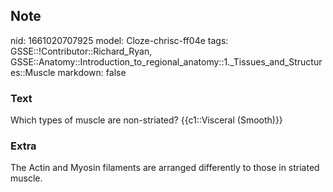 ## Note
nid: 1661020707925
model: Cloze-chrisc-ff04e
tags: GSSE::!Contributor::Richard_Ryan, GSSE::Anatomy::Introduction_to_regional_anatomy::1._Tissues_and_Structures::Muscle
markdown: false

### Text
<div class='toggle'>
  Which types of muscle are non-striated? {{c1::Visceral (Smooth)}}
</div>

### Extra
<p id="9fc1c70e-6c8c-4456-af73-2ce318ee9145" class="">The Actin and
Myosin filaments are arranged differently to those in striated
muscle.
